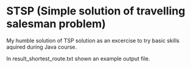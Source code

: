 # STSP (Simple solution of travelling salesman problem) 

My humble solution of TSP solution as an excercise to try basic skills aquired during Java course.

In result_shortest_route.txt shown an example output file. 
